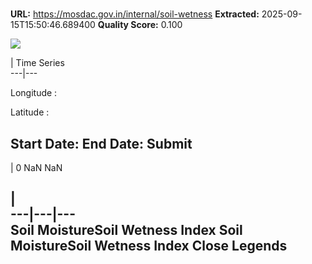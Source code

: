 # 

**URL:** https://mosdac.gov.in/internal/soil-wetness
**Extracted:** 2025-09-15T15:50:46.689400
**Quality Score:** 0.100

![](https://mosdac.gov.in/common_forecast/assets/img/transparent_mosdac_rapid.png)
  
|  Time Series   
---|---  
  
  
  

Longitude :
  

Latitude :
  
  

Start Date: 
End Date: 
Submit  
---  
|  0 NaN NaN

|   
---|---|---  
Soil MoistureSoil Wetness Index Soil MoistureSoil Wetness Index Close
Legends  
---
